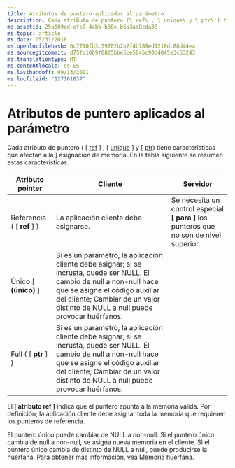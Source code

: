 ```yaml
---
title: Atributos de puntero aplicados al parámetro
description: Cada atributo de puntero (\ ref\ , \ unique\ y \ ptr\ ) tiene características que afectan a la asignación de memoria. En la tabla siguiente se resumen estas características.
ms.assetid: 25a609cd-efe7-4cbb-b80e-b6a3ad8cda38
ms.topic: article
ms.date: 05/31/2018
ms.openlocfilehash: 0c7710fb3c39702b2b2fdb789ed1218dc88d44ea
ms.sourcegitcommit: d75fc10b9f0825bbe5ce5045c90d4045e3c53243
ms.translationtype: MT
ms.contentlocale: es-ES
ms.lasthandoff: 09/13/2021
ms.locfileid: "127161037"
---
```

# <a name="pointer-attributes-applied-to-the-parameter"></a>Atributos de puntero aplicados al parámetro

Cada atributo de puntero ( \[ [ref](/windows/desktop/Midl/ref) \] , \[ [unique](/windows/desktop/Midl/unique) \] y \[ [ptr](/windows/desktop/Midl/ptr)) tiene características que afectan a la \] asignación de memoria. En la tabla siguiente se resumen estas características.



| Atributo pointer       | Cliente                                                                                                                                                                                                            | Servidor                                                              |
|-------------------------|-------------------------------------------------------------------------------------------------------------------------------------------------------------------------------------------------------------------|---------------------------------------------------------------------|
| Referencia ( \[ **ref** \] ) | La aplicación cliente debe asignarse.                                                                                                                                                                                 | Se necesita un control especial **\[ para \]** los punteros que no son de nivel superior. |
| Único \[ **(único)** \] | Si es un parámetro, la aplicación cliente debe asignar; si se incrusta, puede ser NULL. El cambio de null a non-null hace que se asigne el código auxiliar del cliente; Cambiar de un valor distinto de NULL a null puede provocar huérfanos.<br/> |                                                                     |
| Full ( \[ **ptr** \] )      | Si es un parámetro, la aplicación cliente debe asignar; si se incrusta, puede ser NULL. El cambio de null a non-null hace que se asigne el código auxiliar del cliente; Cambiar de un valor distinto de NULL a null puede provocar huérfanos.<br/> |                                                                     |



 

El **\[ atributo ref \]** indica que el puntero apunta a la memoria válida. Por definición, la aplicación cliente debe asignar toda la memoria que requieren los punteros de referencia.

El puntero único puede cambiar de NULL a non-null. Si el puntero único cambia de null a non-null, se asigna nueva memoria en el cliente. Si el puntero único cambia de distinto de NULL a null, puede producirse la huérfana. Para obtener más información, vea [Memoria huérfana.](memory-orphaning.md)

 


